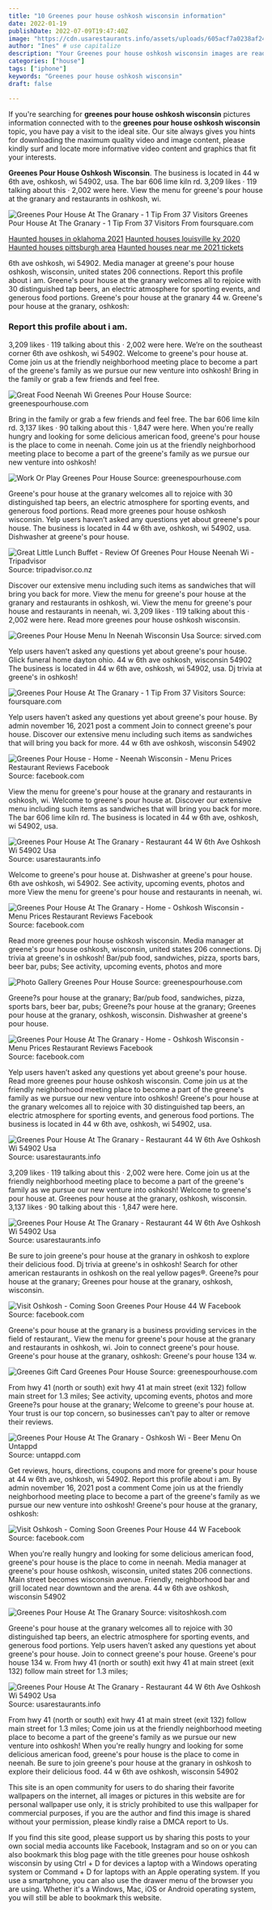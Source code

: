 ```yaml
---
title: "10 Greenes pour house oshkosh wisconsin information"
date: 2022-01-19
publishDate: 2022-07-09T19:47:40Z
image: "https://cdn.usarestaurants.info/assets/uploads/605acf7a0238af24b1bd41fecc96853f_-united-states-wisconsin-winnebago-county-oshkosh-greenes-pour-house-at-the-granary-920-385-0920htm.jpg"
author: "Ines" # use capitalize
description: "Your Greenes pour house oshkosh wisconsin images are ready in this website. Greenes pour house oshkosh wisconsin are a topic that is being searched for and liked by netizens now. You can Get the Greenes pour house oshkosh wisconsin files here. Download all free vectors."
categories: ["house"]
tags: ["iphone"]
keywords: "Greenes pour house oshkosh wisconsin"
draft: false

---
```


If you're searching for **greenes pour house oshkosh wisconsin** pictures information connected with to the **greenes pour house oshkosh wisconsin** topic, you have pay a visit to the ideal  site.  Our site always  gives you  hints  for downloading  the maximum  quality video and image  content, please kindly surf and locate more informative video content and graphics  that fit your interests.

**Greenes Pour House Oshkosh Wisconsin**. The business is located in 44 w 6th ave, oshkosh, wi 54902, usa. The bar 606 lime kiln rd. 3,209 likes · 119 talking about this · 2,002 were here. View the menu for greene&#039;s pour house at the granary and restaurants in oshkosh, wi.

![Greenes Pour House At The Granary - 1 Tip From 37 Visitors](https://fastly.4sqi.net/img/general/600x600/532213_yYjgoTU45zUBhSD6anLAimMHGRQDF2Nd8B3h9IxGOdU.jpg "Greenes Pour House At The Granary - 1 Tip From 37 Visitors")
Greenes Pour House At The Granary - 1 Tip From 37 Visitors From foursquare.com

[Haunted houses in oklahoma 2021](/haunted-houses-in-oklahoma-2021/)
[Haunted houses louisville ky 2020](/haunted-houses-louisville-ky-2020/)
[Haunted houses pittsburgh area](/haunted-houses-pittsburgh-area/)
[Haunted houses near me 2021 tickets](/haunted-houses-near-me-2021-tickets/)

6th ave oshkosh, wi 54902. Media manager at greene&#039;s pour house oshkosh, wisconsin, united states 206 connections. Report this profile about i am. Greene&#039;s pour house at the granary welcomes all to rejoice with 30 distinguished tap beers, an electric atmosphere for sporting events, and generous food portions. Greene&#039;s pour house at the granary 44 w. Greene&#039;s pour house at the granary, oshkosh:

### Report this profile about i am.

3,209 likes · 119 talking about this · 2,002 were here. We’re on the southeast corner 6th ave oshkosh, wi 54902. Welcome to greene&#039;s pour house at. Come join us at the friendly neighborhood meeting place to become a part of the greene&#039;s family as we pursue our new venture into oshkosh! Bring in the family or grab a few friends and feel free.


![Great Food Neenah Wi Greenes Pour House](https://static.wixstatic.com/media/869852_45ccccafdef9482e843c8928b56afe68~mv2_d_5407_4893_s_4_2.png/v1/fill/w_560,h_504,al_c,q_85,usm_0.66_1.00_0.01/New%20Greene&#039;s%20Granary%20Traditional%20Logo_ye.webp "Great Food Neenah Wi Greenes Pour House")
Source: greenespourhouse.com

Bring in the family or grab a few friends and feel free. The bar 606 lime kiln rd. 3,137 likes · 90 talking about this · 1,847 were here. When you&#039;re really hungry and looking for some delicious american food, greene&#039;s pour house is the place to come in neenah. Come join us at the friendly neighborhood meeting place to become a part of the greene&#039;s family as we pursue our new venture into oshkosh!

![Work Or Play Greenes Pour House](https://static.wixstatic.com/media/869852_b3da89bdef7fc81fcd51de54b113ce5b.jpg/v1/fill/w_250,h_375,al_c,q_90/869852_b3da89bdef7fc81fcd51de54b113ce5b.jpg "Work Or Play Greenes Pour House")
Source: greenespourhouse.com

Greene&#039;s pour house at the granary welcomes all to rejoice with 30 distinguished tap beers, an electric atmosphere for sporting events, and generous food portions. Read more greenes pour house oshkosh wisconsin. Yelp users haven’t asked any questions yet about greene&#039;s pour house. The business is located in 44 w 6th ave, oshkosh, wi 54902, usa. Dishwasher at greene&#039;s pour house.

![Great Little Lunch Buffet - Review Of Greenes Pour House Neenah Wi - Tripadvisor](https://media-cdn.tripadvisor.com/media/photo-s/0a/98/6b/ad/20160313-211221-largejpg.jpg "Great Little Lunch Buffet - Review Of Greenes Pour House Neenah Wi - Tripadvisor")
Source: tripadvisor.co.nz

Discover our extensive menu including such items as sandwiches that will bring you back for more. View the menu for greene&#039;s pour house at the granary and restaurants in oshkosh, wi. View the menu for greene&#039;s pour house and restaurants in neenah, wi. 3,209 likes · 119 talking about this · 2,002 were here. Read more greenes pour house oshkosh wisconsin.

![Greenes Pour House Menu In Neenah Wisconsin Usa](https://d6ozfheqtj1tz.cloudfront.net/ChIJQXhZupO4A4gRhlVEg1nHQIk/5b52c9ed21ce2.jpg "Greenes Pour House Menu In Neenah Wisconsin Usa")
Source: sirved.com

Yelp users haven’t asked any questions yet about greene&#039;s pour house. Glick funeral home dayton ohio. 44 w 6th ave oshkosh, wisconsin 54902 The business is located in 44 w 6th ave, oshkosh, wi 54902, usa. Dj trivia at greene&#039;s in oshkosh!

![Greenes Pour House At The Granary - 1 Tip From 37 Visitors](https://fastly.4sqi.net/img/general/600x600/532213_yYjgoTU45zUBhSD6anLAimMHGRQDF2Nd8B3h9IxGOdU.jpg "Greenes Pour House At The Granary - 1 Tip From 37 Visitors")
Source: foursquare.com

Yelp users haven’t asked any questions yet about greene&#039;s pour house. By admin november 16, 2021 post a comment Join to connect greene&#039;s pour house. Discover our extensive menu including such items as sandwiches that will bring you back for more. 44 w 6th ave oshkosh, wisconsin 54902

![Greenes Pour House - Home - Neenah Wisconsin - Menu Prices Restaurant Reviews Facebook](https://lookaside.fbsbx.com/lookaside/crawler/media/?media_id=150529528410552 "Greenes Pour House - Home - Neenah Wisconsin - Menu Prices Restaurant Reviews Facebook")
Source: facebook.com

View the menu for greene&#039;s pour house at the granary and restaurants in oshkosh, wi. Welcome to greene&#039;s pour house at. Discover our extensive menu including such items as sandwiches that will bring you back for more. The bar 606 lime kiln rd. The business is located in 44 w 6th ave, oshkosh, wi 54902, usa.

![Greenes Pour House At The Granary - Restaurant 44 W 6th Ave Oshkosh Wi 54902 Usa](https://cdn.usarestaurants.info/assets/uploads/e3afe7a5fc220a34fa075fd27518ecf4_-united-states-wisconsin-winnebago-county-oshkosh-greenes-pour-house-at-the-granary-920-385-0920htm.jpg "Greenes Pour House At The Granary - Restaurant 44 W 6th Ave Oshkosh Wi 54902 Usa")
Source: usarestaurants.info

Welcome to greene&#039;s pour house at. Dishwasher at greene&#039;s pour house. 6th ave oshkosh, wi 54902. See activity, upcoming events, photos and more View the menu for greene&#039;s pour house and restaurants in neenah, wi.

![Greenes Pour House At The Granary - Home - Oshkosh Wisconsin - Menu Prices Restaurant Reviews Facebook](https://lookaside.fbsbx.com/lookaside/crawler/media/?media_id=114597703325986 "Greenes Pour House At The Granary - Home - Oshkosh Wisconsin - Menu Prices Restaurant Reviews Facebook")
Source: facebook.com

Read more greenes pour house oshkosh wisconsin. Media manager at greene&#039;s pour house oshkosh, wisconsin, united states 206 connections. Dj trivia at greene&#039;s in oshkosh! Bar/pub food, sandwiches, pizza, sports bars, beer bar, pubs; See activity, upcoming events, photos and more

![Photo Gallery Greenes Pour House](https://static.wixstatic.com/media/869852_6d991d5cf37f4236ab626e783d225739~mv2_d_4048_3036_s_4_2.jpg/v1/fill/w_250,h_187,al_c,q_90/869852_6d991d5cf37f4236ab626e783d225739~mv2_d_4048_3036_s_4_2.jpg "Photo Gallery Greenes Pour House")
Source: greenespourhouse.com

Greene?s pour house at the granary; Bar/pub food, sandwiches, pizza, sports bars, beer bar, pubs; Greene?s pour house at the granary; Greenes pour house at the granary, oshkosh, wisconsin. Dishwasher at greene&#039;s pour house.

![Greenes Pour House At The Granary - Home - Oshkosh Wisconsin - Menu Prices Restaurant Reviews Facebook](https://lookaside.fbsbx.com/lookaside/crawler/media/?media_id=122802089172214 "Greenes Pour House At The Granary - Home - Oshkosh Wisconsin - Menu Prices Restaurant Reviews Facebook")
Source: facebook.com

Yelp users haven’t asked any questions yet about greene&#039;s pour house. Read more greenes pour house oshkosh wisconsin. Come join us at the friendly neighborhood meeting place to become a part of the greene&#039;s family as we pursue our new venture into oshkosh! Greene&#039;s pour house at the granary welcomes all to rejoice with 30 distinguished tap beers, an electric atmosphere for sporting events, and generous food portions. The business is located in 44 w 6th ave, oshkosh, wi 54902, usa.

![Greenes Pour House At The Granary - Restaurant 44 W 6th Ave Oshkosh Wi 54902 Usa](https://cdn.usarestaurants.info/assets/uploads/9e47e0d2d147c59fa4c0e07b7e526adb_-united-states-wisconsin-winnebago-county-oshkosh-greenes-pour-house-at-the-granary-920-385-0920htm.jpg "Greenes Pour House At The Granary - Restaurant 44 W 6th Ave Oshkosh Wi 54902 Usa")
Source: usarestaurants.info

3,209 likes · 119 talking about this · 2,002 were here. Come join us at the friendly neighborhood meeting place to become a part of the greene&#039;s family as we pursue our new venture into oshkosh! Welcome to greene&#039;s pour house at. Greenes pour house at the granary, oshkosh, wisconsin. 3,137 likes · 90 talking about this · 1,847 were here.

![Greenes Pour House At The Granary - Restaurant 44 W 6th Ave Oshkosh Wi 54902 Usa](https://cdn.usarestaurants.info/assets/uploads/4daff4a5dc8aa6a98d924afd20bde89e_-united-states-wisconsin-winnebago-county-oshkosh-greenes-pour-house-at-the-granary-920-385-0920htm.jpg "Greenes Pour House At The Granary - Restaurant 44 W 6th Ave Oshkosh Wi 54902 Usa")
Source: usarestaurants.info

Be sure to join greene&#039;s pour house at the granary in oshkosh to explore their delicious food. Dj trivia at greene&#039;s in oshkosh! Search for other american restaurants in oshkosh on the real yellow pages®. Greene?s pour house at the granary; Greenes pour house at the granary, oshkosh, wisconsin.

![Visit Oshkosh - Coming Soon Greenes Pour House 44 W Facebook](https://lookaside.fbsbx.com/lookaside/crawler/media/?media_id=2395936487192166 "Visit Oshkosh - Coming Soon Greenes Pour House 44 W Facebook")
Source: facebook.com

Greene&#039;s pour house at the granary is a business providing services in the field of restaurant,. View the menu for greene&#039;s pour house at the granary and restaurants in oshkosh, wi. Join to connect greene&#039;s pour house. Greene&#039;s pour house at the granary, oshkosh: Greene&#039;s pour house 134 w.

![Greenes Gift Card Greenes Pour House](https://static.wixstatic.com/media/869852_8aad5902423045a8bdb70f787b10e819~mv2.jpg/v1/fill/w_2670,h_1947,al_c,q_85/869852_8aad5902423045a8bdb70f787b10e819~mv2.jpg "Greenes Gift Card Greenes Pour House")
Source: greenespourhouse.com

From hwy 41 (north or south) exit hwy 41 at main street (exit 132) follow main street for 1.3 miles; See activity, upcoming events, photos and more Greene?s pour house at the granary; Welcome to greene&#039;s pour house at. Your trust is our top concern, so businesses can&#039;t pay to alter or remove their reviews.

![Greenes Pour House At The Granary - Oshkosh Wi - Beer Menu On Untappd](https://untappd.akamaized.net/venuelogos/venue_9521924_558f41d1.png?v=1 "Greenes Pour House At The Granary - Oshkosh Wi - Beer Menu On Untappd")
Source: untappd.com

Get reviews, hours, directions, coupons and more for greene&#039;s pour house at 44 w 6th ave, oshkosh, wi 54902. Report this profile about i am. By admin november 16, 2021 post a comment Come join us at the friendly neighborhood meeting place to become a part of the greene&#039;s family as we pursue our new venture into oshkosh! Greene&#039;s pour house at the granary, oshkosh:

![Visit Oshkosh - Coming Soon Greenes Pour House 44 W Facebook](https://lookaside.fbsbx.com/lookaside/crawler/media/?media_id=2395936463858835 "Visit Oshkosh - Coming Soon Greenes Pour House 44 W Facebook")
Source: facebook.com

When you&#039;re really hungry and looking for some delicious american food, greene&#039;s pour house is the place to come in neenah. Media manager at greene&#039;s pour house oshkosh, wisconsin, united states 206 connections. Main street becomes wisconsin avenue. Friendly, neighborhood bar and grill located near downtown and the arena. 44 w 6th ave oshkosh, wisconsin 54902

![Greenes Pour House At The Granary](https://assets.simpleviewinc.com/simpleview/image/fetch/c_fill,h_492,q_75,w_738/https://assets.simpleviewinc.com/simpleview/image/upload/crm/oshkoshwi/Greenes-Dining-8871f80f5056a36_8871f931-5056-a36a-09e1a37c427ed0d1.jpg "Greenes Pour House At The Granary")
Source: visitoshkosh.com

Greene&#039;s pour house at the granary welcomes all to rejoice with 30 distinguished tap beers, an electric atmosphere for sporting events, and generous food portions. Yelp users haven’t asked any questions yet about greene&#039;s pour house. Join to connect greene&#039;s pour house. Greene&#039;s pour house 134 w. From hwy 41 (north or south) exit hwy 41 at main street (exit 132) follow main street for 1.3 miles;

![Greenes Pour House At The Granary - Restaurant 44 W 6th Ave Oshkosh Wi 54902 Usa](https://cdn.usarestaurants.info/assets/uploads/605acf7a0238af24b1bd41fecc96853f_-united-states-wisconsin-winnebago-county-oshkosh-greenes-pour-house-at-the-granary-920-385-0920htm.jpg "Greenes Pour House At The Granary - Restaurant 44 W 6th Ave Oshkosh Wi 54902 Usa")
Source: usarestaurants.info

From hwy 41 (north or south) exit hwy 41 at main street (exit 132) follow main street for 1.3 miles; Come join us at the friendly neighborhood meeting place to become a part of the greene&#039;s family as we pursue our new venture into oshkosh! When you&#039;re really hungry and looking for some delicious american food, greene&#039;s pour house is the place to come in neenah. Be sure to join greene&#039;s pour house at the granary in oshkosh to explore their delicious food. 44 w 6th ave oshkosh, wisconsin 54902

This site is an open community for users to do sharing their favorite wallpapers on the internet, all images or pictures in this website are for personal wallpaper use only, it is stricly prohibited to use this wallpaper for commercial purposes, if you are the author and find this image is shared without your permission, please kindly raise a DMCA report to Us.

If you find this site good, please support us by sharing this posts to your own social media accounts like Facebook, Instagram and so on or you can also bookmark this blog page with the title greenes pour house oshkosh wisconsin by using Ctrl + D for devices a laptop with a Windows operating system or Command + D for laptops with an Apple operating system. If you use a smartphone, you can also use the drawer menu of the browser you are using. Whether it's a Windows, Mac, iOS or Android operating system, you will still be able to bookmark this website.
